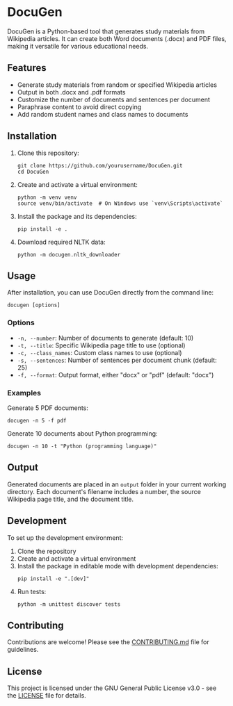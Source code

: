 # DocuGen

DocuGen is a Python-based tool that generates study materials from Wikipedia articles. It can create both Word documents (.docx) and PDF files, making it versatile for various educational needs.

## Features

- Generate study materials from random or specified Wikipedia articles
- Output in both .docx and .pdf formats
- Customize the number of documents and sentences per document
- Paraphrase content to avoid direct copying
- Add random student names and class names to documents

## Installation

1. Clone this repository:
   ```
   git clone https://github.com/yourusername/DocuGen.git
   cd DocuGen
   ```

2. Create and activate a virtual environment:
   ```
   python -m venv venv
   source venv/bin/activate  # On Windows use `venv\Scripts\activate`
   ```

3. Install the package and its dependencies:
   ```
   pip install -e .
   ```

4. Download required NLTK data:
   ```
   python -m docugen.nltk_downloader
   ```

## Usage

After installation, you can use DocuGen directly from the command line:

```
docugen [options]
```

### Options

- `-n, --number`: Number of documents to generate (default: 10)
- `-t, --title`: Specific Wikipedia page title to use (optional)
- `-c, --class_names`: Custom class names to use (optional)
- `-s, --sentences`: Number of sentences per document chunk (default: 25)
- `-f, --format`: Output format, either "docx" or "pdf" (default: "docx")

### Examples

Generate 5 PDF documents:
```
docugen -n 5 -f pdf
```

Generate 10 documents about Python programming:
```
docugen -n 10 -t "Python (programming language)"
```

## Output

Generated documents are placed in an `output` folder in your current working directory. Each document's filename includes a number, the source Wikipedia page title, and the document title.

## Development

To set up the development environment:

1. Clone the repository
2. Create and activate a virtual environment
3. Install the package in editable mode with development dependencies:
   ```
   pip install -e ".[dev]"
   ```
4. Run tests:
   ```
   python -m unittest discover tests
   ```

## Contributing

Contributions are welcome! Please see the [CONTRIBUTING.md](CONTRIBUTING.md) file for guidelines.

## License

This project is licensed under the GNU General Public License v3.0 - see the [LICENSE](LICENSE) file for details.